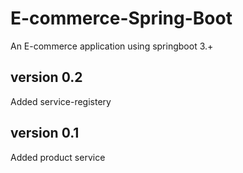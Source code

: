 # E-commerce-Spring-Boot
An E-commerce application using springboot 3.+

## version 0.2
Added service-registery

## version 0.1
Added product service
